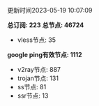 更新时间2023-05-19 10:07:09

**总订阅: 223**
**总节点: 46724**
- vless节点: 35

**google ping有效节点: 1112**
- v2ray节点: 887
- trojan节点: 131
- ss节点: 81
- ssr节点: 13
